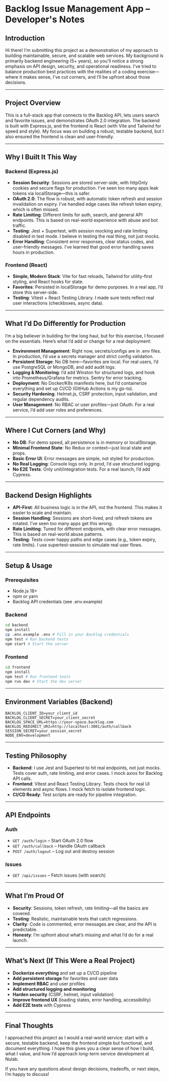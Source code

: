 # Backlog Issue Management App – Developer's Notes

## Introduction

Hi there! I'm submitting this project as a demonstration of my approach to building maintainable, secure, and scalable web services. My background is primarily backend engineering (5+ years), so you'll notice a strong emphasis on API design, security, and operational readiness. I’ve tried to balance production best practices with the realities of a coding exercise—where it makes sense, I’ve cut corners, and I’ll be upfront about those decisions.

---

## Project Overview

This is a full-stack app that connects to the Backlog API, lets users search and favorite issues, and demonstrates OAuth 2.0 integration. The backend is built with Express.js, and the frontend is React (with Vite and Tailwind for speed and style). My focus was on building a robust, testable backend, but I also ensured the frontend is clean and user-friendly.

---

## Why I Built It This Way

### Backend (Express.js)
- **Session Security**: Sessions are stored server-side, with httpOnly cookies and secure flags for production. I’ve seen too many apps leak tokens via localStorage—this is safer.
- **OAuth 2.0**: The flow is robust, with automatic token refresh and session invalidation on expiry. I’ve handled edge cases like refresh token expiry, which is often missed.
- **Rate Limiting**: Different limits for auth, search, and general API endpoints. This is based on real-world experience with abuse and bot traffic.
- **Testing**: Jest + Supertest, with session mocking and rate limiting disabled in test mode. I believe in testing the real thing, not just mocks.
- **Error Handling**: Consistent error responses, clear status codes, and user-friendly messages. I’ve learned that good error handling saves hours in production.

### Frontend (React)
- **Simple, Modern Stack**: Vite for fast reloads, Tailwind for utility-first styling, and React hooks for state.
- **Favorites**: Persisted in localStorage for demo purposes. In a real app, I’d store this server-side.
- **Testing**: Vitest + React Testing Library. I made sure tests reflect real user interactions (checkboxes, async data).

---

## What I’d Do Differently for Production

I’m a big believer in building for the long haul, but for this exercise, I focused on the essentials. Here’s what I’d add or change for a real deployment:

- **Environment Management**: Right now, secrets/configs are in .env files. In production, I’d use a secrets manager and strict config validation.
- **Persistent Storage**: No DB here—favorites are local. For real users, I’d use PostgreSQL or MongoDB, and add audit logs.
- **Logging & Monitoring**: I’d add Winston for structured logs, and hook into Prometheus/Grafana for metrics. Sentry for error tracking.
- **Deployment**: No Docker/K8s manifests here, but I’d containerize everything and set up CI/CD (GitHub Actions is my go-to).
- **Security Hardening**: Helmet.js, CSRF protection, input validation, and regular dependency audits.
- **User Management**: No RBAC or user profiles—just OAuth. For a real service, I’d add user roles and preferences.

---

## Where I Cut Corners (and Why)

- **No DB**: For demo speed, all persistence is in memory or localStorage.
- **Minimal Frontend State**: No Redux or context—just local state and props.
- **Basic Error UI**: Error messages are simple, not styled for production.
- **No Real Logging**: Console logs only. In prod, I’d use structured logging.
- **No E2E Tests**: Only unit/integration tests. For a real launch, I’d add Cypress.

---

## Backend Design Highlights

- **API-First**: All business logic is in the API, not the frontend. This makes it easier to scale and maintain.
- **Session Handling**: Sessions are short-lived, and refresh tokens are rotated. I’ve seen too many apps get this wrong.
- **Rate Limiting**: Tuned for different endpoints, with clear error messages. This is based on real-world abuse patterns.
- **Testing**: Tests cover happy paths and edge cases (e.g., token expiry, rate limits). I use supertest-session to simulate real user flows.

---

## Setup & Usage

### Prerequisites
- Node.js 18+
- npm or yarn
- Backlog API credentials (see .env.example)

### Backend
```bash
cd backend
npm install
cp .env.example .env # Fill in your Backlog credentials
npm test # Run backend tests
npm start # Start the server
```

### Frontend
```bash
cd frontend
npm install
npm test # Run frontend tests
npm run dev # Start the dev server
```

---

## Environment Variables (Backend)
```env
BACKLOG_CLIENT_ID=your_client_id
BACKLOG_CLIENT_SECRET=your_client_secret
BACKLOG_SPACE_URL=https://your-space.backlog.com
BACKLOG_REDIRECT_URI=http://localhost:3001/auth/callback
SESSION_SECRET=your_session_secret
NODE_ENV=development
```

---

## Testing Philosophy

- **Backend**: I use Jest and Supertest to hit real endpoints, not just mocks. Tests cover auth, rate limiting, and error cases. I mock axios for Backlog API calls.
- **Frontend**: Vitest and React Testing Library. Tests check for real UI elements and async flows. I mock fetch to isolate frontend logic.
- **CI/CD Ready**: Test scripts are ready for pipeline integration.

---

## API Endpoints

### Auth
- `GET /auth/login` – Start OAuth 2.0 flow
- `GET /auth/callback` – Handle OAuth callback
- `POST /auth/logout` – Log out and destroy session

### Issues
- `GET /api/issues` – Fetch issues (with search)

---

## What I’m Proud Of

- **Security**: Sessions, token refresh, rate limiting—all the basics are covered.
- **Testing**: Realistic, maintainable tests that catch regressions.
- **Clarity**: Code is commented, error messages are clear, and the API is predictable.
- **Honesty**: I’m upfront about what’s missing and what I’d do for a real launch.

---

## What’s Next (If This Were a Real Project)

- **Dockerize everything** and set up a CI/CD pipeline
- **Add persistent storage** for favorites and user data
- **Implement RBAC** and user profiles
- **Add structured logging and monitoring**
- **Harden security** (CSRF, helmet, input validation)
- **Improve frontend UX** (loading states, error handling, accessibility)
- **Add E2E tests** with Cypress

---

## Final Thoughts

I approached this project as I would a real-world service: start with a secure, testable backend, keep the frontend simple but functional, and document everything. I hope this gives you a clear sense of how I build, what I value, and how I’d approach long-term service development at Nulab.

If you have any questions about design decisions, tradeoffs, or next steps, I’m happy to discuss! 